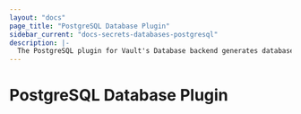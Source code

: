 ```yaml
---
layout: "docs"
page_title: "PostgreSQL Database Plugin"
sidebar_current: "docs-secrets-databases-postgresql"
description: |-
  The PostgreSQL plugin for Vault's Database backend generates database credentials to access PostgreSQL.
---
```


# PostgreSQL Database Plugin
